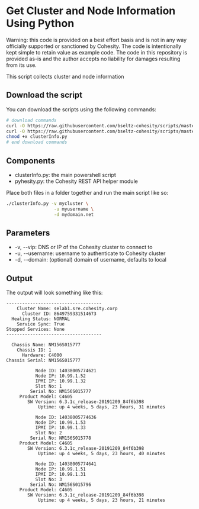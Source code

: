 # Get Cluster and Node Information Using Python

Warning: this code is provided on a best effort basis and is not in any way officially supported or sanctioned by Cohesity. The code is intentionally kept simple to retain value as example code. The code in this repository is provided as-is and the author accepts no liability for damages resulting from its use.

This script collects cluster and node information

## Download the script

You can download the scripts using the following commands:

```bash
# download commands
curl -O https://raw.githubusercontent.com/bseltz-cohesity/scripts/master/python/clusterInfo/clusterInfo.py
curl -O https://raw.githubusercontent.com/bseltz-cohesity/scripts/master/python/pyhesity.py
chmod +x clusterInfo.py
# end download commands
```

## Components

* clusterInfo.py: the main powershell script
* pyhesity.py: the Cohesity REST API helper module

Place both files in a folder together and run the main script like so:

```bash
./clusterInfo.py -v mycluster \
                  -u myusername \
                  -d mydomain.net
```

## Parameters

* -v, --vip: DNS or IP of the Cohesity cluster to connect to
* -u, --username: username to authenticate to Cohesity cluster
* -d, --domain: (optional) domain of username, defaults to local

## Output

The output will look something like this:

```text
------------------------------------
    Cluster Name: selab1.sre.cohesity.corp
      Cluster ID: 8649759331514673
  Healing Status: NORMAL
    Service Sync: True
Stopped Services: None
------------------------------------

  Chassis Name: NM156S015777
    Chassis ID: 1
      Hardware: C4000
Chassis Serial: NM156S015777

           Node ID: 14038005774621
           Node IP: 10.99.1.52
           IPMI IP: 10.99.1.32
           Slot No: 1
         Serial No: NM156S015777
     Product Model: C4605
        SW Version: 6.3.1c_release-20191209_84f6b398
            Uptime: up 4 weeks, 5 days, 23 hours, 31 minutes

           Node ID: 14038005774636
           Node IP: 10.99.1.53
           IPMI IP: 10.99.1.33
           Slot No: 2
         Serial No: NM156S015778
     Product Model: C4605
        SW Version: 6.3.1c_release-20191209_84f6b398
            Uptime: up 4 weeks, 5 days, 23 hours, 40 minutes

           Node ID: 14038005774641
           Node IP: 10.99.1.51
           IPMI IP: 10.99.1.31
           Slot No: 3
         Serial No: NM156S015796
     Product Model: C4605
        SW Version: 6.3.1c_release-20191209_84f6b398
            Uptime: up 4 weeks, 5 days, 23 hours, 21 minutes
```
